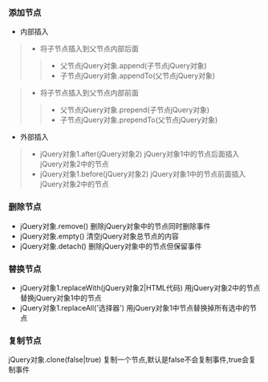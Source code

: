 ### 添加节点
* 内部插入

> * 将子节点插入到父节点内部后面
>> * 父节点jQuery对象.append(子节点jQuery对象)
>> * 子节点jQuery对象.appendTo(父节点jQuery对象)

> * 将子节点插入到父节点内部前面
>> * 父节点jQuery对象.prepend(子节点jQuery对象)
>> * 子节点jQuery对象.prependTo(父节点jQuery对象)

* 外部插入

> * jQuery对象1.after(jQuery对象2) jQuery对象1中的节点后面插入jQuery对象2中的节点
> * jQuery对象1.before(jQuery对象2) jQuery对象1中的节点前面插入jQuery对象2中的节点

### 删除节点
* jQuery对象.remove() 删除jQuery对象中的节点同时删除事件
* jQuery对象.empty() 清空jQuery对象总节点的内容
* jQuery对象.detach() 删除jQuery对象中的节点但保留事件

### 替换节点
* jQuery对象1.replaceWith(jQuery对象2|HTML代码) 用jQuery对象2中的节点替换jQuery对象1中的节点
* jQuery对象1.replaceAll('选择器') 用jQuery对象1中节点替换掉所有选中的节点

### 复制节点
jQuery对象.clone(false|true) 复制一个节点,默认是false不会复制事件,true会复制事件